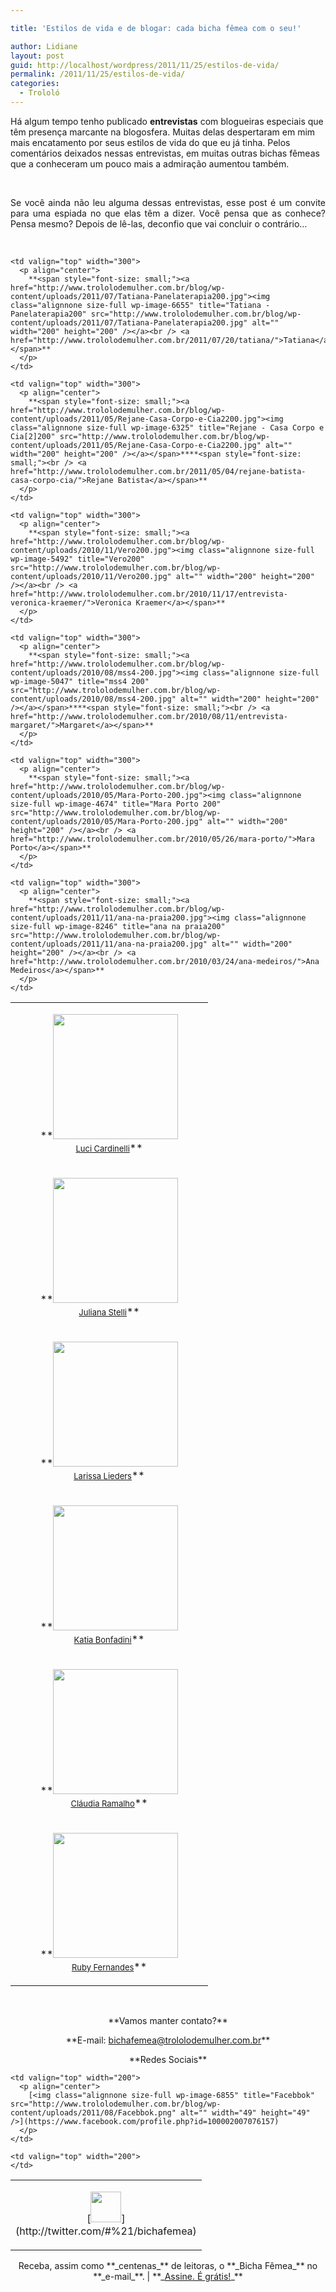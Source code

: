 ```yaml
---

title: 'Estilos de vida e de blogar: cada bicha fêmea com o seu!'

author: Lidiane
layout: post
guid: http://localhost/wordpress/2011/11/25/estilos-de-vida/
permalink: /2011/11/25/estilos-de-vida/
categories:
  - Trololó
---
```

Há algum tempo tenho publicado **entrevistas** com blogueiras especiais que têm presença marcante na blogosfera. Muitas delas despertaram em mim mais encatamento por seus estilos de vida do que eu já tinha. Pelos comentários deixados nessas entrevistas, em muitas outras bichas fêmeas que a conheceram um pouco mais a admiração aumentou também.

&nbsp;

<p align="justify">
  Se você ainda não leu alguma dessas entrevistas, esse post é um convite para uma espiada no que elas têm a dizer. Você pensa que as conhece? Pensa mesmo? Depois de lê-las, deconfio que vai concluir o contrário…
</p>

<!--more-->

&nbsp;

<table width="600" border="0" cellspacing="0" cellpadding="2">
  <tr>
    <td valign="top" width="300">
      <p align="center">
        **<span style="font-size: small;"><a href="http://www.trololodemulher.com.br/blog/wp-content/uploads/2011/09/Luci3200.jpg"><img class="alignnone size-full wp-image-6913" title="OLYMPUS DIGITAL CAMERA" src="http://www.trololodemulher.com.br/blog/wp-content/uploads/2011/09/Luci3200.jpg" alt="" width="200" height="200" /></a><br /> <a href="http://www.trololodemulher.com.br/2011/09/16/entrevista-luci-cardinelli/">Luci Cardinelli</a></span>**
      </p>
    </td>
    
    <td valign="top" width="300">
      <p align="center">
        **<span style="font-size: small;"><a href="http://www.trololodemulher.com.br/blog/wp-content/uploads/2011/07/Tatiana-Panelaterapia200.jpg"><img class="alignnone size-full wp-image-6655" title="Tatiana - Panelaterapia200" src="http://www.trololodemulher.com.br/blog/wp-content/uploads/2011/07/Tatiana-Panelaterapia200.jpg" alt="" width="200" height="200" /></a><br /> <a href="http://www.trololodemulher.com.br/2011/07/20/tatiana/">Tatiana</a></span>**
      </p>
    </td>
  </tr>
  
  <tr>
    <td valign="top" width="300">
      <p align="center">
        **<span style="font-size: small;"><a href="http://www.trololodemulher.com.br/blog/wp-content/uploads/2011/06/Juliana-Pitadinha200.jpg"><img class="alignnone size-full wp-image-6516" title="Juliana - Pitadinha200" src="http://www.trololodemulher.com.br/blog/wp-content/uploads/2011/06/Juliana-Pitadinha200.jpg" alt="" width="200" height="200" /></a><br /> <a href="http://www.trololodemulher.com.br/2011/06/10/juliana-stelli/">Juliana Stelli</a></span>**
      </p>
    </td>
    
    <td valign="top" width="300">
      <p align="center">
        **<span style="font-size: small;"><a href="http://www.trololodemulher.com.br/blog/wp-content/uploads/2011/05/Rejane-Casa-Corpo-e-Cia2200.jpg"><img class="alignnone size-full wp-image-6325" title="Rejane - Casa Corpo e Cia[2]200" src="http://www.trololodemulher.com.br/blog/wp-content/uploads/2011/05/Rejane-Casa-Corpo-e-Cia2200.jpg" alt="" width="200" height="200" /></a></span>****<span style="font-size: small;"><br /> <a href="http://www.trololodemulher.com.br/2011/05/04/rejane-batista-casa-corpo-cia/">Rejane Batista</a></span>**
      </p>
    </td>
  </tr>
  
  <tr>
    <td valign="top" width="300">
      <p align="center">
        **<span style="font-size: small;"><a href="http://www.trololodemulher.com.br/blog/wp-content/uploads/2011/02/Larissa200.jpg"><img class="alignnone size-full wp-image-5951" title="Larissa200" src="http://www.trololodemulher.com.br/blog/wp-content/uploads/2011/02/Larissa200.jpg" alt="" width="200" height="200" /></a><br /> <a href="http://www.trololodemulher.com.br/2011/02/23/entrevista-larissa-lieders/">Larissa Lieders</a></span>**
      </p>
    </td>
    
    <td valign="top" width="300">
      <p align="center">
        **<span style="font-size: small;"><a href="http://www.trololodemulher.com.br/blog/wp-content/uploads/2010/11/Vero200.jpg"><img class="alignnone size-full wp-image-5492" title="Vero200" src="http://www.trololodemulher.com.br/blog/wp-content/uploads/2010/11/Vero200.jpg" alt="" width="200" height="200" /></a><br /> <a href="http://www.trololodemulher.com.br/2010/11/17/entrevista-veronica-kraemer/">Veronica Kraemer</a></span>**
      </p>
    </td>
  </tr>
  
  <tr>
    <td valign="top" width="300">
      <p align="center">
        **<span style="font-size: small;"><a href="http://www.trololodemulher.com.br/blog/wp-content/uploads/2010/09/Katia-Bonfadini-200.jpg"><img class="alignnone size-full wp-image-5223" title="Katia Bonfadini 200" src="http://www.trololodemulher.com.br/blog/wp-content/uploads/2010/09/Katia-Bonfadini-200.jpg" alt="" width="200" height="200" /></a><br /> <a href="http://www.trololodemulher.com.br/2010/09/22/entrevista-katia-bonfadini/">Katia Bonfadini</a></span>**
      </p>
    </td>
    
    <td valign="top" width="300">
      <p align="center">
        **<span style="font-size: small;"><a href="http://www.trololodemulher.com.br/blog/wp-content/uploads/2010/08/mss4-200.jpg"><img class="alignnone size-full wp-image-5047" title="mss4 200" src="http://www.trololodemulher.com.br/blog/wp-content/uploads/2010/08/mss4-200.jpg" alt="" width="200" height="200" /></a></span>****<span style="font-size: small;"><br /> <a href="http://www.trololodemulher.com.br/2010/08/11/entrevista-margaret/">Margaret</a></span>**
      </p>
    </td>
  </tr>
  
  <tr>
    <td valign="top" width="300">
      <p align="center">
        **<span style="font-size: small;"><a href="http://www.trololodemulher.com.br/blog/wp-content/uploads/2010/07/Claudia-sozinha200.jpg"><img class="alignnone size-full wp-image-4891" title="Cláudia sozinha200" src="http://www.trololodemulher.com.br/blog/wp-content/uploads/2010/07/Claudia-sozinha200.jpg" alt="" width="200" height="200" /></a><br /> <a href="http://www.trololodemulher.com.br/2010/07/14/entrevista-claudia-ramalho/">Cláudia Ramalho</a></span>**
      </p>
    </td>
    
    <td valign="top" width="300">
      <p align="center">
        **<span style="font-size: small;"><a href="http://www.trololodemulher.com.br/blog/wp-content/uploads/2010/05/Mara-Porto-200.jpg"><img class="alignnone size-full wp-image-4674" title="Mara Porto 200" src="http://www.trololodemulher.com.br/blog/wp-content/uploads/2010/05/Mara-Porto-200.jpg" alt="" width="200" height="200" /></a><br /> <a href="http://www.trololodemulher.com.br/2010/05/26/mara-porto/">Mara Porto</a></span>**
      </p>
    </td>
  </tr>
  
  <tr>
    <td valign="top" width="300">
      <p align="center">
        **<span style="font-size: small;"><a href="http://www.trololodemulher.com.br/blog/wp-content/uploads/2010/04/Ruby-200.jpg"><img class="alignnone size-full wp-image-4567" title="Ruby 200" src="http://www.trololodemulher.com.br/blog/wp-content/uploads/2010/04/Ruby-200.jpg" alt="" width="200" height="200" /></a><br /> <a href="http://www.trololodemulher.com.br/2010/04/28/entrevista-ruby-fernandes/">Ruby Fernandes</a></span>**
      </p>
    </td>
    
    <td valign="top" width="300">
      <p align="center">
        **<span style="font-size: small;"><a href="http://www.trololodemulher.com.br/blog/wp-content/uploads/2011/11/ana-na-praia200.jpg"><img class="alignnone size-full wp-image-8246" title="ana na praia200" src="http://www.trololodemulher.com.br/blog/wp-content/uploads/2011/11/ana-na-praia200.jpg" alt="" width="200" height="200" /></a><br /> <a href="http://www.trololodemulher.com.br/2010/03/24/ana-medeiros/">Ana Medeiros</a></span>**
      </p>
    </td>
  </tr>
</table>

&nbsp;

<p align="center">
  **Vamos manter contato?**
</p>

<p align="center">
  **E-mail: <a href="mailto:bichafemea@trololodemulher.com.br">bichafemea@trololodemulher.com.br</a>**
</p>

<p align="center">
  **Redes Sociais**
</p>

<table width="600" border="0" cellspacing="0" cellpadding="2">
  <tr>
    <td valign="top" width="200">
      <p align="center">
        [<img class="alignnone size-full wp-image-6857" title="Twitter" src="http://www.trololodemulher.com.br/blog/wp-content/uploads/2011/08/Twitter.png" alt="" width="49" height="49" />](http://twitter.com/#%21/bichafemea) 
      </p>
    </td>
    
    <td valign="top" width="200">
      <p align="center">
        [<img class="alignnone size-full wp-image-6855" title="Facebbok" src="http://www.trololodemulher.com.br/blog/wp-content/uploads/2011/08/Facebbok.png" alt="" width="49" height="49" />](https://www.facebook.com/profile.php?id=100002007076157) 
      </p>
    </td>
    
    <td valign="top" width="200">
    </td>
  </tr>
</table>

<p align="center">
  Receba, assim como **_centenas_** de leitoras, o **_Bicha Fêmea_** no **_e-mail_**. | **_<a href="http://feedburner.google.com/fb/a/mailverify?uri=blogbichafemea&loc=pt_BR">Assine. É grátis!</a>_**
</p>